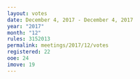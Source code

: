 ```yaml
---
layout: votes
date: December 4, 2017 - December 4, 2017
year: "2017"
month: "12"
rules: 3152013
permalink: meetings/2017/12/votes
registered: 22
ooe: 24
imove: 19
---
```

